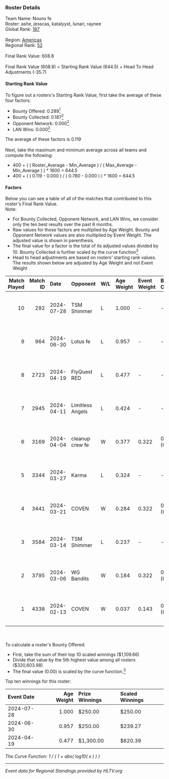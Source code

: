 ### Roster Details<br />
Team Name: Nouns fe<br />
Roster: ashe, jesscas, katalyyst, lunari, raynee<br />
Global Rank: [187](../standings_global.md)<br />
<br />
Region: [Americas]( ../standings_americas.md)<br />
Regional Rank: [52]( ../standings_americas.md)<br />
<br />
Final Rank Value:  608.8<br />
<br />
Final Rank Value (608.8) = Starting Rank Value (644.5) + Head To Head Adjustments (-35.7)<br />

#### Starting Rank Value<br />
To figure out a rosters's Starting Rank Value, first take the average of these four factors:<br />
- Bounty Offered: 0.289[<sup>1</sup>](#table2)
- Bounty Collected: 0.187[<sup>2</sup>](#table1)
- Opponent Network: 0.000[<sup>2</sup>](#table1)
- LAN Wins: 0.000[<sup>2</sup>](#table1)

The average of these factors is 0.119<br />
<br />
Next, take the maximum and minimum average across all teams and compute the following:<br />
- 400 + ( ( Roster_Average - Min_Average ) / ( Max_Average - Min_Average ) ) * 1600 = 644.5
- 400 + ( ( 0.119 - 0.000 ) / ( 0.780 - 0.000 ) ) * 1600 = 644.5


#### Factors<br />
Below you can see a table of all of the matches that contributed to this roster's Final Rank Value.<br />
Note:<br />

- For Bounty Collected, Opponent Network, and LAN Wins, we consider only the ten best results over the past 6 months.
- Raw values for those factors are multiplied by Age Weight. Bounty and Opponent Network values are also multiplied by Event Weight. The adjusted value is shown in parenthesis.
- The final value for a factor is the total of its adjusted values divided by 10. Bounty Collected is further scaled by the curve function[<sup>3</sup>](#curveFunction)
- Head to head adjustments are based on rosters' starting rank values. The results shown below are adjusted by Age Weight and not Event Weight
<span id="table1"></span><br />


| Match Played | Match ID | Date       | Opponent         | W/L | Age Weight | Event Weight | Bounty Collected | Opponent Network | LAN Wins  | H2H Adj. | Roster                                   |
| -: | -: | :- | :- | :- | :- | :- | :- | :- | :- | -: | :- |
|           10 |      292 | 2024-07-28 | TSM Shimmer      | L   | 1.000      | -            | -                | -                | -         |   -12.61 | ashe, jesscas, katalyyst, lunari, raynee |
|            9 |      964 | 2024-06-30 | Lotus fe         | L   | 0.957      | -            | -                | -                | -         |   -14.84 | ashe, daria, jesscas, katalyyst, raynee  |
|            8 |     2723 | 2024-04-19 | FlyQuest RED     | L   | 0.477      | -            | -                | -                | -         |    -5.21 | ashe, katalyyst, Knopk@, lunari, tokkis  |
|            7 |     2945 | 2024-04-11 | Limitless Angels | L   | 0.424      | -            | -                | -                | -         |    -6.77 | ashe, jesscas, katalyyst, lunari, tokkis |
|            6 |     3169 | 2024-04-04 | cleanup crew fe  | W   | 0.377      | 0.322        | 0.002 (0.000)    | 0.020 (0.002)    | 0 (0.000) |     5.67 | ashe, jesscas, katalyyst, lunari, tokkis |
|            5 |     3344 | 2024-03-27 | Karma            | L   | 0.324      | -            | -                | -                | -         |    -5.05 | ashe, jesscas, katalyyst, lunari, tokkis |
|            4 |     3441 | 2024-03-21 | COVEN            | W   | 0.284      | 0.322        | 0.001 (0.000)    | 0.000 (0.000)    | 0 (0.000) |     3.06 | ashe, jesscas, katalyyst, lunari, tokkis |
|            3 |     3584 | 2024-03-14 | TSM Shimmer      | L   | 0.237      | -            | -                | -                | -         |    -3.13 | ashe, jesscas, katalyyst, lunari, Rice   |
|            2 |     3795 | 2024-03-06 | WG Bandits       | W   | 0.184      | 0.322        | 0.002 (0.000)    | 0.020 (0.001)    | 0 (0.000) |     2.75 | ashe, jesscas, katalyyst, lunari, Rice   |
|            1 |     4338 | 2024-02-13 | COVEN            | W   | 0.037      | 0.143        | 0.001 (0.000)    | 0.000 (0.000)    | 0 (0.000) |     0.41 | ashe, jesscas, katalyyst, lunari, Rice   |

<br />
<span id="table2"></span><br />
To calculate a roster's Bounty Offered:<br />

- First, take the sum of their top 10 scaled winnings ($1,109.66)
- Divide that value by the 5th highest value among all rosters ($320,603.98)
- The final value (0.00) is scaled by the curve function.[<sup>3</sup>](#curveFunction)

Top ten winnings for this roster:<br />

| Event Date | Age Weight | Prize Winnings | Scaled Winnings |
| :- | -: | :- | :- |
| 2024-07-28 |      1.000 | $250.00        | $250.00         |
| 2024-06-30 |      0.957 | $250.00        | $239.27         |
| 2024-04-19 |      0.477 | $1,300.00      | $620.39         |


<span id="curveFunction"></span>_The Curve Function: 1 / ( 1 + abs( log10( x ) ) )_<br />

---
_Event data for Regional Standings provided by HLTV.org_<br />
